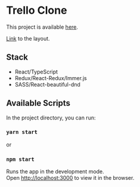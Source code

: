 # Trello Clone

This project is available [here](https://github.com/facebook/create-react-app).

[Link](https://www.figma.com/file/GRQn8carvWJVsKJeWmIX6Pbr/Kanban?node-id=13%3A300) to the layout.

## Stack

- React/TypeScript
- Redux/React-Redux/Immer.js
- SASS/React-beautiful-dnd

## Available Scripts

In the project directory, you can run:

### `yarn start`

or

### `npm start`

Runs the app in the development mode.\
Open [http://localhost:3000](http://localhost:3000) to view it in the browser.

